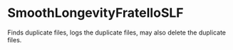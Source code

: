 SmoothLongevityFratelloSLF
==============================

Finds duplicate files, logs the duplicate files, may also delete the duplicate files.
